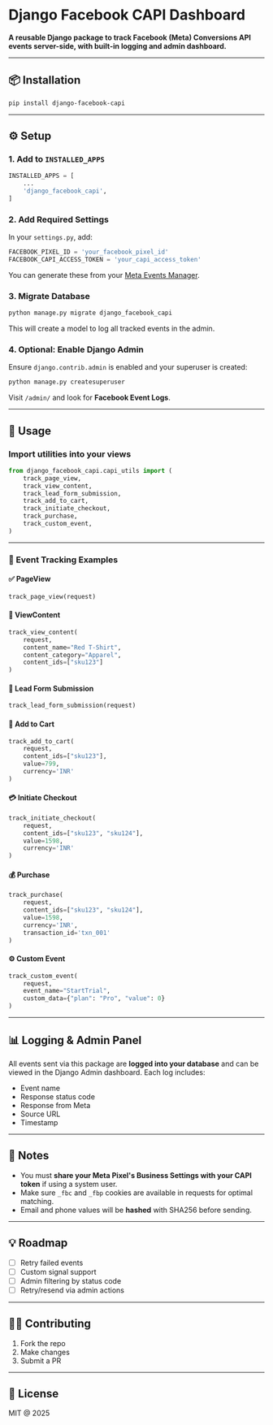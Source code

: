 # Django Facebook CAPI Dashboard

**A reusable Django package to track Facebook (Meta) Conversions API events server-side, with built-in logging and admin dashboard.**

---

## 📦 Installation

```bash
pip install django-facebook-capi
```

---

## ⚙️ Setup

### 1. Add to `INSTALLED_APPS`

```python
INSTALLED_APPS = [
    ...
    'django_facebook_capi',
]
```

### 2. Add Required Settings

In your `settings.py`, add:

```python
FACEBOOK_PIXEL_ID = 'your_facebook_pixel_id'
FACEBOOK_CAPI_ACCESS_TOKEN = 'your_capi_access_token'
```

You can generate these from your [Meta Events Manager](https://business.facebook.com/events_manager2/).

### 3. Migrate Database

```bash
python manage.py migrate django_facebook_capi
```

This will create a model to log all tracked events in the admin.

### 4. Optional: Enable Django Admin

Ensure `django.contrib.admin` is enabled and your superuser is created:

```bash
python manage.py createsuperuser
```

Visit `/admin/` and look for **Facebook Event Logs**.

---

## 🚀 Usage

### Import utilities into your views

```python
from django_facebook_capi.capi_utils import (
    track_page_view,
    track_view_content,
    track_lead_form_submission,
    track_add_to_cart,
    track_initiate_checkout,
    track_purchase,
    track_custom_event,
)
```

---

### 📝 Event Tracking Examples

#### ✅ PageView

```python
track_page_view(request)
```

#### 👀 ViewContent

```python
track_view_content(
    request,
    content_name="Red T-Shirt",
    content_category="Apparel",
    content_ids=["sku123"]
)
```

#### 📝 Lead Form Submission

```python
track_lead_form_submission(request)
```

#### 🛒 Add to Cart

```python
track_add_to_cart(
    request,
    content_ids=["sku123"],
    value=799,
    currency='INR'
)
```

#### 💳 Initiate Checkout

```python
track_initiate_checkout(
    request,
    content_ids=["sku123", "sku124"],
    value=1598,
    currency='INR'
)
```

#### 💰 Purchase

```python
track_purchase(
    request,
    content_ids=["sku123", "sku124"],
    value=1598,
    currency='INR',
    transaction_id='txn_001'
)
```

#### ⚙️ Custom Event

```python
track_custom_event(
    request,
    event_name="StartTrial",
    custom_data={"plan": "Pro", "value": 0}
)
```

---

## 📊 Logging & Admin Panel

All events sent via this package are **logged into your database** and can be viewed in the Django Admin dashboard. Each log includes:

- Event name
- Response status code
- Response from Meta
- Source URL
- Timestamp

---

## 🧠 Notes

- You must **share your Meta Pixel's Business Settings with your CAPI token** if using a system user.
- Make sure `_fbc` and `_fbp` cookies are available in requests for optimal matching.
- Email and phone values will be **hashed** with SHA256 before sending.

---

## 💡 Roadmap

- [ ] Retry failed events
- [ ] Custom signal support
- [ ] Admin filtering by status code
- [ ] Retry/resend via admin actions

---

## 🧑‍💻 Contributing

1. Fork the repo
2. Make changes
3. Submit a PR

---

## 📝 License

MIT @ 2025